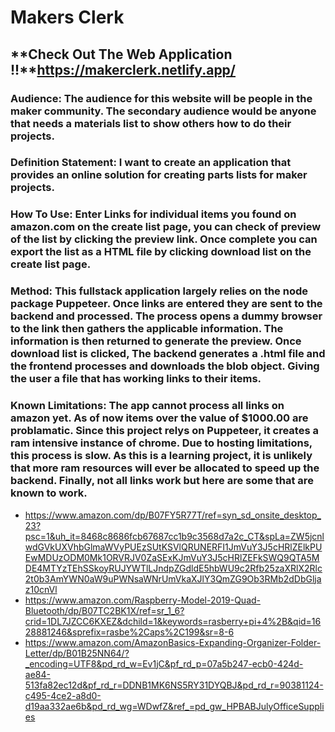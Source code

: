 
# **Makers Clerk**

## **Check Out The Web Application !!**https://makerclerk.netlify.app/

### **Audience:** The audience for this website will be people in the maker community. The secondary audience would be anyone that needs a materials list to show others how to do their projects.
### **Definition Statement**: I want to create an application that provides an online solution for creating parts lists for maker projects.
### **How To Use**: Enter Links for individual items you found on amazon.com on the create list page, you can check of preview of the list by clicking the preview link. Once complete you can export the list as a HTML file by clicking download list on the create list page.
### **Method**: This fullstack application largely relies on the node package Puppeteer. Once links are entered they are sent to the backend and processed. The process opens a dummy browser to the link then gathers the applicable information. The information is then returned to generate the preview. Once download list is clicked, The backend generates a .html file and the frontend processes and downloads the blob object. Giving the user a file that has working links to their items. 
### **Known Limitations**: The app cannot process all links on amazon yet. As of now items over the value of $1000.00 are problamatic. Since this project relys on Puppeteer, it creates a ram intensive instance of chrome. Due to hosting limitations, this process is slow. As this is a learning project, it is unlikely that more ram resources will ever be allocated to speed up the backend. Finally, not all links work but here are some that are known to work.  

  * https://www.amazon.com/dp/B07FY5R77T/ref=syn_sd_onsite_desktop_23?psc=1&uh_it=8468c8686fcb67687cc1b9c3568d7a2c_CT&spLa=ZW5jcnlwdGVkUXVhbGlmaWVyPUEzSUtKSVlQRUNERFI1JmVuY3J5cHRlZElkPUEwMDUzODM0Mk1ORVRJV0ZaSExKJmVuY3J5cHRlZEFkSWQ9QTA5MDE4MTYzTEhSSkoyRUJYWTlLJndpZGdldE5hbWU9c2Rfb25zaXRlX2Rlc2t0b3AmYWN0aW9uPWNsaWNrUmVkaXJlY3QmZG9Ob3RMb2dDbGljaz10cnVl
  * https://www.amazon.com/Raspberry-Model-2019-Quad-Bluetooth/dp/B07TC2BK1X/ref=sr_1_6?crid=1DL7JZCC6KXEZ&dchild=1&keywords=rasberry+pi+4%2B&qid=1628881246&sprefix=rasbe%2Caps%2C199&sr=8-6
  * https://www.amazon.com/AmazonBasics-Expanding-Organizer-Folder-Letter/dp/B01B25NN64/?_encoding=UTF8&pd_rd_w=Ev1jC&pf_rd_p=07a5b247-ecb0-424d-ae84-513fa82ec12d&pf_rd_r=DDNB1MK6NS5RY31DYQBJ&pd_rd_r=90381124-c495-4ce2-a8d0-d19aa332ae6b&pd_rd_wg=WDwfZ&ref_=pd_gw_HPBABJulyOfficeSupplies
  



